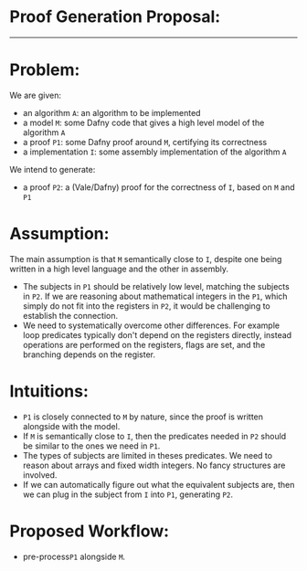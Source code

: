 # Proof Generation Proposal:
----

# Problem:
We are given:
* an algorithm `A`: an algorithm to be implemented
* a model `M`: some Dafny code that gives a high level model of the algorithm `A`
* a proof `P1`: some Dafny proof around `M`, certifying its correctness
* a implementation `I`: some assembly implementation of the algorithm `A`

We intend to generate:
* a proof `P2`: a (Vale/Dafny) proof for the correctness of `I`, based on `M` and `P1`

# Assumption:
The main assumption is that `M` semantically close to `I`, despite one being written in a high level language and the other in assembly.
* The subjects in `P1` should be relatively low level, matching the subjects in `P2`. If we are reasoning about mathematical integers in the `P1`, which simply do not fit into the registers in `P2`, it would be challenging to establish the connection.
* We need to systematically overcome other differences. For example loop predicates typically don't depend on the registers directly, instead operations are performed on the registers, flags are set, and the branching depends on the register. 

# Intuitions:
* `P1` is closely connected to `M` by nature, since the proof is written alongside with the model.
* If `M` is semantically close to `I`, then the predicates needed in `P2` should be similar to the ones we need in `P1`.
* The types of subjects are limited in theses predicates. We need to reason about arrays and fixed width integers. No fancy structures are involved.
* If we can automatically figure out what the equivalent subjects are, then we can plug in the subject from `I` into `P1`, generating `P2`.

# Proposed Workflow:
* pre-process`P1` alongside `M`.